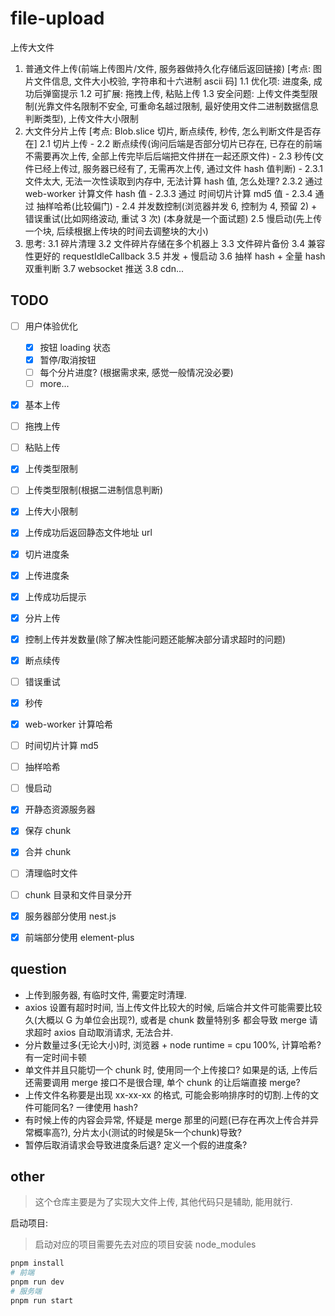 # file-upload

上传大文件

1. 普通文件上传(前端上传图片/文件, 服务器做持久化存储后返回链接) [考点: 图片文件信息, 文件大小校验, 字符串和十六进制 ascii 码]
   1.1 优化项: 进度条, 成功后弹窗提示
   1.2 可扩展: 拖拽上传, 粘贴上传
   1.3 安全问题: 上传文件类型限制(光靠文件名限制不安全, 可重命名越过限制, 最好使用文件二进制数据信息判断类型), 上传文件大小限制
2. 大文件分片上传 [考点: Blob.slice 切片, 断点续传, 秒传, 怎么判断文件是否存在]
   2.1 切片上传 -
   2.2 断点续传(询问后端是否部分切片已存在, 已存在的前端不需要再次上传, 全部上传完毕后后端把文件拼在一起还原文件) -
   2.3 秒传(文件已经上传过, 服务器已经有了, 无需再次上传, 通过文件 hash 值判断) -
   2.3.1 文件太大, 无法一次性读取到内存中, 无法计算 hash 值, 怎么处理?
   2.3.2 通过 web-worker 计算文件 hash 值 -
   2.3.3 通过 时间切片计算 md5 值 -
   2.3.4 通过 抽样哈希(比较偏门) -
   2.4 并发数控制(浏览器并发 6, 控制为 4, 预留 2) + 错误重试(比如网络波动, 重试 3 次) (本身就是一个面试题)
   2.5 慢启动(先上传一个块, 后续根据上传块的时间去调整块的大小)
3. 思考:
   3.1 碎片清理
   3.2 文件碎片存储在多个机器上
   3.3 文件碎片备份
   3.4 兼容性更好的 requestIdleCallback
   3.5 并发 + 慢启动
   3.6 抽样 hash + 全量 hash 双重判断
   3.7 websocket 推送
   3.8 cdn...

## TODO

- [ ] 用户体验优化
  - [x] 按钮 loading 状态
  - [x] 暂停/取消按钮
  - [ ] 每个分片进度? (根据需求来, 感觉一般情况没必要)
  - [ ] more...
- [x] 基本上传
- [ ] 拖拽上传
- [ ] 粘贴上传
- [x] 上传类型限制
- [ ] 上传类型限制(根据二进制信息判断)
- [x] 上传大小限制
- [x] 上传成功后返回静态文件地址 url
- [x] 切片进度条
- [x] 上传进度条
- [x] 上传成功后提示
- [x] 分片上传
- [x] 控制上传并发数量(除了解决性能问题还能解决部分请求超时的问题)
- [x] 断点续传
- [ ] 错误重试
- [x] 秒传
- [x] web-worker 计算哈希
- [ ] 时间切片计算 md5
- [ ] 抽样哈希
- [ ] 慢启动

- [x] 开静态资源服务器
- [x] 保存 chunk
- [x] 合并 chunk
- [ ] 清理临时文件
- [ ] chunk 目录和文件目录分开

- [x] 服务器部分使用 nest.js
- [x] 前端部分使用 element-plus

## question

- 上传到服务器, 有临时文件, 需要定时清理.
- axios 设置有超时时间, 当上传文件比较大的时候, 后端合并文件可能需要比较久(大概以 G 为单位会出现?), 或者是 chunk 数量特别多 都会导致 merge 请求超时 axios 自动取消请求, 无法合并.
- 分片数量过多(无论大小)时, 浏览器 + node runtime = cpu 100%, 计算哈希?有一定时间卡顿
- 单文件并且只能切一个 chunk 时, 使用同一个上传接口? 如果是的话, 上传后还需要调用 merge 接口不是很合理, 单个 chunk 的让后端直接 merge?
- 上传文件名称要是出现 xx-xx-xx 的格式, 可能会影响排序时的切割.上传的文件可能同名? 一律使用 hash?
- 有时候上传的内容会异常, 怀疑是 merge 那里的问题(已存在再次上传合并异常概率高?), 分片太小(测试的时候是5k一个chunk)导致?
- 暂停后取消请求会导致进度条后退? 定义一个假的进度条?

## other

> 这个仓库主要是为了实现大文件上传, 其他代码只是辅助, 能用就行.

启动项目:

> 启动对应的项目需要先去对应的项目安装 node_modules

```bash
pnpm install
# 前端
pnpm run dev
# 服务端
pnpm run start
```
